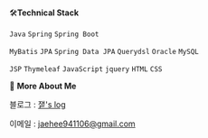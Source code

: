 🛠<b>Technical Stack</b> 

`Java` `Spring` `Spring Boot`

`MyBatis` `JPA` `Spring Data JPA` `Querydsl` `Oracle` `MySQL` 

`JSP` `Thymeleaf` `JavaScript` `jquery` `HTML` `CSS` 



👀 <b>More About Me</b>

블로그 : <a href="https://jxxtty.tistory.com" target="_blank">쟅's log</a>

이메일 : jaehee941106@gmail.com

